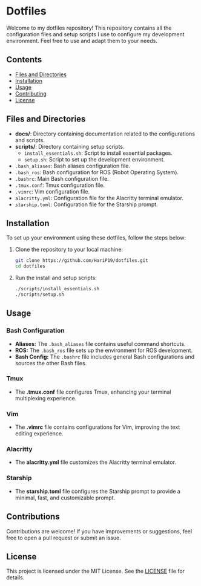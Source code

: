 # Dotfiles

Welcome to my dotfiles repository! This repository contains all the configuration files and setup scripts I use to configure my development environment. Feel free to use and adapt them to your needs.

## Contents

- [Files and Directories](#files-and-directories)
- [Installation](#installation)
- [Usage](#usage)
- [Contributing](#contributing)
- [License](#license)

## Files and Directories

- **docs/**: Directory containing documentation related to the configurations and scripts.
- **scripts/**: Directory containing setup scripts.
  - `install_essentials.sh`: Script to install essential packages.
  - `setup.sh`: Script to set up the development environment.
- `.bash_aliases`: Bash aliases configuration file.
- `.bash_ros`: Bash configuration for ROS (Robot Operating System).
- `.bashrc`: Main Bash configuration file.
- `.tmux.conf`: Tmux configuration file.
- `.vimrc`: Vim configuration file.
- `alacritty.yml`: Configuration file for the Alacritty terminal emulator.
- `starship.toml`: Configuration file for the Starship prompt.

## Installation

To set up your environment using these dotfiles, follow the steps below:

1. Clone the repository to your local machine:

   ```bash
   git clone https://github.com/HariP19/dotfiles.git
   cd dotfiles
   ```

2. Run the install and setup scripts:
    ```bash
    ./scripts/install_essentials.sh
    ./scripts/setup.sh
    ```
## Usage

### Bash Configuration
- **Aliases:** The `.bash_aliases` file contains useful command shortcuts.
- **ROS:** The `.bash_ros` file sets up the environment for ROS development.
- **Bash Config:** The `.bashrc` file includes general Bash configurations and sources the other Bash files.

### Tmux
- The **.tmux.conf** file configures Tmux, enhancing your terminal multiplexing experience.

### Vim
- The **.vimrc** file contains configurations for Vim, improving the text editing experience.

### Alacritty
- The **alacritty.yml** file customizes the Alacritty terminal emulator.

### Starship
- The **starship.toml** file configures the Starship prompt to provide a minimal, fast, and customizable prompt.


## Contributions
Contributions are welcome! If you have improvements or suggestions, feel free to open a pull request or submit an issue. 

## License
This project is licensed under the MIT License. See the [LICENSE](LICENSE) file for details.